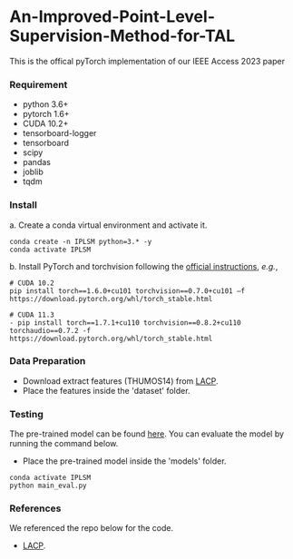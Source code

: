 # An-Improved-Point-Level-Supervision-Method-for-TAL
This is the offical pyTorch implementation of our IEEE Access 2023 paper

### Requirement

- python 3.6+
- pytorch 1.6+
- CUDA 10.2+
- tensorboard-logger
- tensorboard
- scipy
- pandas 
- joblib
- tqdm

### Install

a. Create a conda virtual environment and activate it.

```shell
conda create -n IPLSM python=3.* -y
conda activate IPLSM
```

b. Install PyTorch and torchvision following the [official instructions](https://pytorch.org/), *e.g.*,

```shell
# CUDA 10.2
pip install torch==1.6.0+cu101 torchvision==0.7.0+cu101 –f https://download.pytorch.org/whl/torch_stable.html

# CUDA 11.3
- pip install torch==1.7.1+cu110 torchvision==0.8.2+cu110 torchaudio==0.7.2 -f https://download.pytorch.org/whl/torch_stable.html
```

### Data Preparation
- Download extract features (THUMOS14) from [LACP](https://github.com/Pilhyeon/Learning-Action-Completeness-from-Points).
- Place the features inside the 'dataset' folder.

### Testing
The pre-trained model can be found [here](http://naver.me/xI2ILW8L). You can evaluate the model by running the command below.
- Place the pre-trained model inside the 'models' folder.
```shell
conda activate IPLSM
python main_eval.py
```
### References
We referenced the repo below for the code.
- [LACP](https://github.com/Pilhyeon/Learning-Action-Completeness-from-Points).
